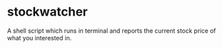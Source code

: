 # stockwatcher
A shell script which runs in terminal and reports the current stock price of what you interested in.
